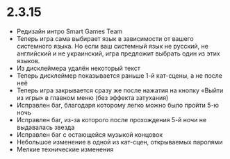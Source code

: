 # 2.3.15

* Редизайн интро Smart Games Team
* Теперь игра сама выбирает язык в зависимости от вашего системного языка. Но если ваш системный язык не русский, не английский и не украинский, игра предложит выбрать один из этих языков.
* Из дисклеймера удалён некоторый текст
* Теперь дисклеймер показывается раньше 1-й кат-сцены, а не после неё
* Теперь игра закрывается сразу же после нажатия на кнопку «Выйти из игры» в главном меню (без эффекта затухания)
* Исправлен баг, благодаря которому легко можно было пройти 5-ю ночь
* Исправлен баг, из-за которого после прохождения 5-й ночи не выдавалась звезда
* Исправлен баг с остающейся музыкой концовок
* Небольшое изменение в одной из кат-сцен, открываемых паролями
* Мелкие технические изменения
